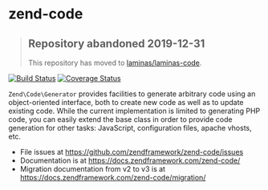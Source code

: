# zend-code

> ## Repository abandoned 2019-12-31
>
> This repository has moved to [laminas/laminas-code](https://github.com/laminas/laminas-code).

[![Build Status](https://secure.travis-ci.org/zendframework/zend-code.svg?branch=master)](https://secure.travis-ci.org/zendframework/zend-code)
[![Coverage Status](https://coveralls.io/repos/github/zendframework/zend-code/badge.svg?branch=master)](https://coveralls.io/github/zendframework/zend-code?branch=master)

`Zend\Code\Generator` provides facilities to generate arbitrary code using an
object-oriented interface, both to create new code as well as to update existing
code. While the current implementation is limited to generating PHP code, you
can easily extend the base class in order to provide code generation for other
tasks: JavaScript, configuration files, apache vhosts, etc.

- File issues at https://github.com/zendframework/zend-code/issues
- Documentation is at https://docs.zendframework.com/zend-code/
- Migration documentation from v2 to v3 is at https://docs.zendframework.com/zend-code/migration/
